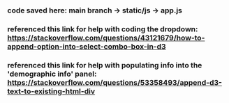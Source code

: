 ### code saved here: main branch -> static/js -> app.js

### referenced this link for help with coding the dropdown: https://stackoverflow.com/questions/43121679/how-to-append-option-into-select-combo-box-in-d3

### referenced this link for help with populating info into the 'demographic info' panel: https://stackoverflow.com/questions/53358493/append-d3-text-to-existing-html-div


